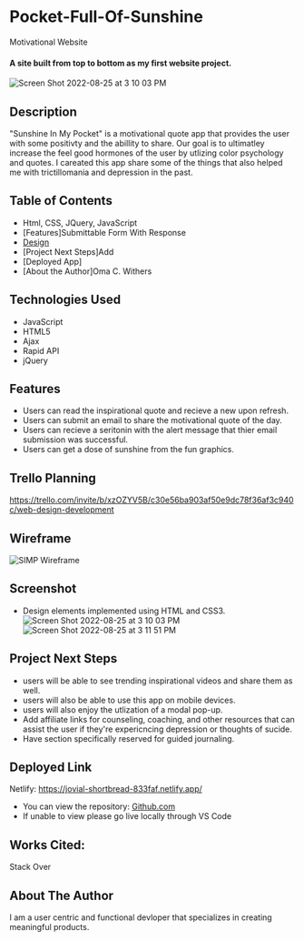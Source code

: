 # Pocket-Full-Of-Sunshine
Motivational Website

#### A site built from top to bottom as my first website project.
![Screen Shot 2022-08-25 at 3 10 03 PM](https://user-images.githubusercontent.com/77770242/186748819-9dadcd7d-f758-4518-9658-b4dbb216f738.png)


## Description
"Sunshine In My Pocket" is a motivational quote app that provides the user with some positivty and
the abillity to share. Our goal is to ultimatley increase the feel good hormones of the user by utlizing color psychology and quotes. I careated this app share some of the things that also helped me with trictillomania and depression in the past. 

## Table of Contents
* Html, CSS, JQuery, JavaScript
* [Features]Submittable Form With Response
* [Design](#design)
* [Project Next Steps]Add 
* [Deployed App] 
* [About the Author]Oma C. Withers

## <a name="technologiesused"></a>Technologies Used
* JavaScript
* HTML5
* Ajax
* Rapid API
* jQuery


## Features
* Users can read the inspirational quote and recieve a new upon refresh. 
* Users can submit an email to share the motivational quote of the day.
* Users can recieve a seritonin with the alert message that thier email submission was successful. 
* Users can get a dose of sunshine from the fun graphics.



## Trello Planning
https://trello.com/invite/b/xzOZYV5B/c30e56ba903af50e9dc78f36af3c940c/web-design-development

## Wireframe
![SIMP Wireframe](https://user-images.githubusercontent.com/77770242/186748470-3b96e1e6-4978-4e73-acbd-771fe8fe9c67.jpg)

## Screenshot 
* Design elements implemented using HTML and CSS3. 
![Screen Shot 2022-08-25 at 3 10 03 PM](https://user-images.githubusercontent.com/77770242/186748739-b10c4d8d-a0da-4d68-8b28-d297069ccf30.png)
![Screen Shot 2022-08-25 at 3 11 51 PM](https://user-images.githubusercontent.com/77770242/186749033-00014596-a4a0-49e4-8666-ac572f7fa141.png)


## <a name="nextsteps"></a>Project Next Steps
* users will be able to see trending inspirational videos and share them as well.
* users will also be able to use this app on mobile devices. 
* users will also enjoy the utlization of a modal pop-up.
* Add affiliate links for counseling, coaching, and other resources that can assist the user if they're expericncing depression or thoughts of sucide. 
* Have section specifically reserved for guided journaling.

## <a name="deployment"></a>Deployed Link
Netlify:
https://jovial-shortbread-833faf.netlify.app/


* You can view the repository:
[Github.com](https://github.com/Gr8ness21/joosPodcast)
* If unable to view please go live locally through VS Code
    
## Works Cited:
Stack Over


## <a name="author"></a>About The Author
I am a user centric and functional devloper that specializes in creating meaningful products. 
